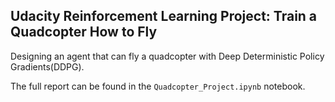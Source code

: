## Udacity Reinforcement Learning Project: Train a Quadcopter How to Fly

Designing an agent that can fly a quadcopter with Deep Deterministic Policy Gradients(DDPG).

The full report can be found in the ```Quadcopter_Project.ipynb``` notebook.